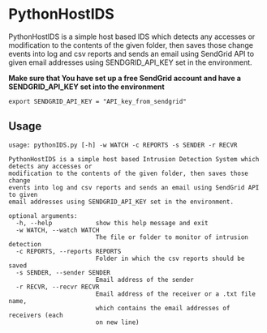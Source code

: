 # PythonHostIDS
PythonHostIDS is a simple host based IDS which detects any accesses or modification to the contents of the given folder, then saves those change events into log and csv reports and sends an email using SendGrid API to given email addresses using SENDGRID_API_KEY set in the environment.   

**Make sure that You have set up a free SendGrid account and have a SENDGRID_API_KEY set into the environment**

`export SENDGRID_API_KEY = "API_key_from_sendgrid"`

## Usage

```
usage: pythonIDS.py [-h] -w WATCH -c REPORTS -s SENDER -r RECVR

PythonHostIDS is a simple host based Intrusion Detection System which detects any accesses or
modification to the contents of the given folder, then saves those change
events into log and csv reports and sends an email using SendGrid API to given
email addresses using SENDGRID_API_KEY set in the environment.

optional arguments:
  -h, --help            show this help message and exit
  -w WATCH, --watch WATCH
                        The file or folder to monitor of intrusion detection
  -c REPORTS, --reports REPORTS
                        Folder in which the csv reports should be saved
  -s SENDER, --sender SENDER
                        Email address of the sender
  -r RECVR, --recvr RECVR
                        Email address of the receiver or a .txt file name,
                        which contains the email addresses of receivers (each
                        on new line)

```
